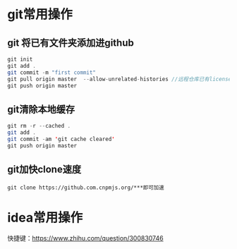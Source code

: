 # git常用操作
## git 将已有文件夹添加进github

``` java
git init
git add .
git commit -m "first commit"
git pull origin master  --allow-unrelated-histories //远程仓库已有license等文件，强制merge
git push origin master
```

## git清除本地缓存

``` java
git rm -r --cached .
git add .
git commit -am 'git cache cleared'
git push origin master
```

## git加快clone速度

``` jshelllanguage
git clone https://github.com.cnpmjs.org/***即可加速
```

# idea常用操作

快捷键：https://www.zhihu.com/question/300830746